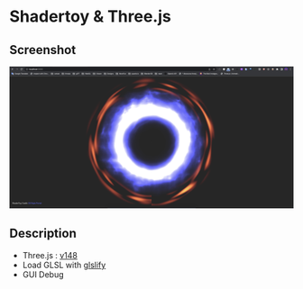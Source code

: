 # Shadertoy & Three.js

## Screenshot

![screenshot](src/assets/screenshot.png)

## Description

- Three.js : [v148](https://unpkg.com/browse/three@0.148.0/)
- Load GLSL with [glslify](https://github.com/glslify/glslify)
- GUI Debug
